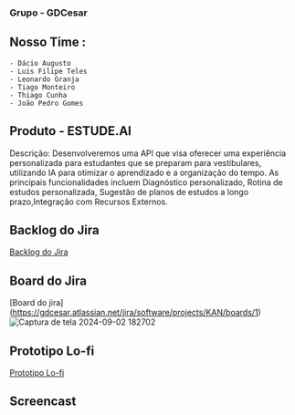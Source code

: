 ###  Grupo - GDCesar

## Nosso Time :
    - Dácio Augusto
    - Luis Filipe Teles
    - Leonardo Granja
    - Tiago Monteiro
    - Thiago Cunha
    - João Pedro Gomes

## Produto - ESTUDE.AI
Descrição: Desenvolveremos uma API que visa oferecer uma experiência personalizada para estudantes que se preparam para vestibulares, utilizando IA para otimizar o aprendizado e a organização do tempo. As principais funcionalidades incluem Diagnóstico personalizado, Rotina de estudos personalizada, Sugestão de planos de estudos a longo prazo,Integração com Recursos Externos.

## Backlog do Jira
[Backlog do Jira](https://gdcesar.atlassian.net/jira/software/projects/KAN/boards/1/backlog)
## Board do Jira
[Board do jira] (https://gdcesar.atlassian.net/jira/software/projects/KAN/boards/1)
![Captura de tela 2024-09-02 182702](https://github.com/user-attachments/assets/d79a2f4e-3c70-4b5a-bbae-d00048ac5e3f)

## Prototipo Lo-fi
[Prototipo Lo-fi](https://dcio597715.invisionapp.com/freehand/Projetos---FDS-o4NOSJhnt)
## Screencast
